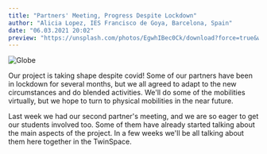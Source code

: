 ```yaml
---
title: "Partners' Meeting, Progress Despite Lockdown"
author: "Alicia Lopez, IES Francisco de Goya, Barcelona, Spain"
date: "06.03.2021 20:02"
preview: "https://unsplash.com/photos/EgwhIBec0Ck/download?force=true&w=640"
---
```


![Globe](https://unsplash.com/photos/EgwhIBec0Ck/download?force=true&w=640)

Our project is taking shape despite covid! Some of our partners have been in lockdown for several months, but we all agreed to adapt to the new circumstances and do blended activities. We'll do some of the mobilities virtually, but we hope to turn to physical mobilities in the near future.

Last week we had our second partner's meeting, and we are so eager to get our students involved too. Some of them have already started talking about the main aspects of the project. In a few weeks we'll be all talking about them here together in the TwinSpace.
